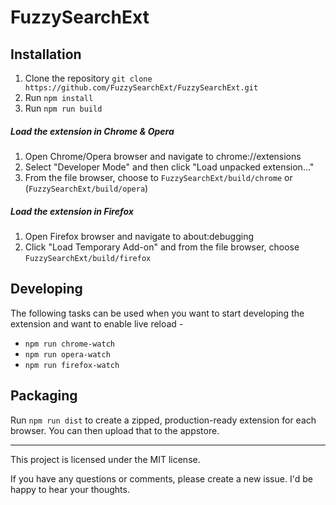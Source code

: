 
# FuzzySearchExt

## Installation
1. Clone the repository `git clone https://github.com/FuzzySearchExt/FuzzySearchExt.git`
2. Run `npm install`
3. Run `npm run build`


##### Load the extension in Chrome & Opera
1. Open Chrome/Opera browser and navigate to chrome://extensions
2. Select "Developer Mode" and then click "Load unpacked extension..."
3. From the file browser, choose to `FuzzySearchExt/build/chrome` or (`FuzzySearchExt/build/opera`)


##### Load the extension in Firefox
1. Open Firefox browser and navigate to about:debugging
2. Click "Load Temporary Add-on" and from the file browser, choose `FuzzySearchExt/build/firefox`


## Developing
The following tasks can be used when you want to start developing the extension and want to enable live reload -

- `npm run chrome-watch`
- `npm run opera-watch`
- `npm run firefox-watch`


## Packaging
Run `npm run dist` to create a zipped, production-ready extension for each browser. You can then upload that to the appstore.

-----------
This project is licensed under the MIT license.

If you have any questions or comments, please create a new issue. I'd be happy to hear your thoughts.
